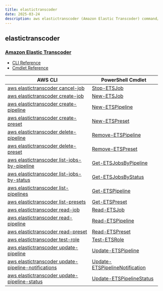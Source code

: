 ```yaml
---
title: elastictranscoder
date: 2025-03-24
description: aws elastictranscoder (Amazon Elastic Transcoder) command/cmdlet list.
---
```


## elastictranscoder

### [Amazon Elastic Transcoder](https://aws.amazon.com/elastictranscoder/)

* [CLI Reference](https://awscli.amazonaws.com/v2/documentation/api/latest/reference/elastictranscoder/index.html)
* [Cmdlet Reference](https://docs.aws.amazon.com/powershell/latest/reference/items/Amazon_Elastic_Transcoder_cmdlets.html)

|AWS CLI|PowerShell Cmdlet|
|----|----|
|[aws elastictranscoder cancel-job](https://awscli.amazonaws.com/v2/documentation/api/latest/reference/elastictranscoder/cancel-job.html)|[Stop-ETSJob](https://docs.aws.amazon.com/powershell/latest/reference/items/Stop-ETSJob.html)|
|[aws elastictranscoder create-job](https://awscli.amazonaws.com/v2/documentation/api/latest/reference/elastictranscoder/create-job.html)|[New-ETSJob](https://docs.aws.amazon.com/powershell/latest/reference/items/New-ETSJob.html)|
|[aws elastictranscoder create-pipeline](https://awscli.amazonaws.com/v2/documentation/api/latest/reference/elastictranscoder/create-pipeline.html)|[New-ETSPipeline](https://docs.aws.amazon.com/powershell/latest/reference/items/New-ETSPipeline.html)|
|[aws elastictranscoder create-preset](https://awscli.amazonaws.com/v2/documentation/api/latest/reference/elastictranscoder/create-preset.html)|[New-ETSPreset](https://docs.aws.amazon.com/powershell/latest/reference/items/New-ETSPreset.html)|
|[aws elastictranscoder delete-pipeline](https://awscli.amazonaws.com/v2/documentation/api/latest/reference/elastictranscoder/delete-pipeline.html)|[Remove-ETSPipeline](https://docs.aws.amazon.com/powershell/latest/reference/items/Remove-ETSPipeline.html)|
|[aws elastictranscoder delete-preset](https://awscli.amazonaws.com/v2/documentation/api/latest/reference/elastictranscoder/delete-preset.html)|[Remove-ETSPreset](https://docs.aws.amazon.com/powershell/latest/reference/items/Remove-ETSPreset.html)|
|[aws elastictranscoder list-jobs-by-pipeline](https://awscli.amazonaws.com/v2/documentation/api/latest/reference/elastictranscoder/list-jobs-by-pipeline.html)|[Get-ETSJobsByPipeline](https://docs.aws.amazon.com/powershell/latest/reference/items/Get-ETSJobsByPipeline.html)|
|[aws elastictranscoder list-jobs-by-status](https://awscli.amazonaws.com/v2/documentation/api/latest/reference/elastictranscoder/list-jobs-by-status.html)|[Get-ETSJobsByStatus](https://docs.aws.amazon.com/powershell/latest/reference/items/Get-ETSJobsByStatus.html)|
|[aws elastictranscoder list-pipelines](https://awscli.amazonaws.com/v2/documentation/api/latest/reference/elastictranscoder/list-pipelines.html)|[Get-ETSPipeline](https://docs.aws.amazon.com/powershell/latest/reference/items/Get-ETSPipeline.html)|
|[aws elastictranscoder list-presets](https://awscli.amazonaws.com/v2/documentation/api/latest/reference/elastictranscoder/list-presets.html)|[Get-ETSPreset](https://docs.aws.amazon.com/powershell/latest/reference/items/Get-ETSPreset.html)|
|[aws elastictranscoder read-job](https://awscli.amazonaws.com/v2/documentation/api/latest/reference/elastictranscoder/read-job.html)|[Read-ETSJob](https://docs.aws.amazon.com/powershell/latest/reference/items/Read-ETSJob.html)|
|[aws elastictranscoder read-pipeline](https://awscli.amazonaws.com/v2/documentation/api/latest/reference/elastictranscoder/read-pipeline.html)|[Read-ETSPipeline](https://docs.aws.amazon.com/powershell/latest/reference/items/Read-ETSPipeline.html)|
|[aws elastictranscoder read-preset](https://awscli.amazonaws.com/v2/documentation/api/latest/reference/elastictranscoder/read-preset.html)|[Read-ETSPreset](https://docs.aws.amazon.com/powershell/latest/reference/items/Read-ETSPreset.html)|
|[aws elastictranscoder test-role](https://awscli.amazonaws.com/v2/documentation/api/latest/reference/elastictranscoder/test-role.html)|[Test-ETSRole](https://docs.aws.amazon.com/powershell/latest/reference/items/Test-ETSRole.html)|
|[aws elastictranscoder update-pipeline](https://awscli.amazonaws.com/v2/documentation/api/latest/reference/elastictranscoder/update-pipeline.html)|[Update-ETSPipeline](https://docs.aws.amazon.com/powershell/latest/reference/items/Update-ETSPipeline.html)|
|[aws elastictranscoder update-pipeline-notifications](https://awscli.amazonaws.com/v2/documentation/api/latest/reference/elastictranscoder/update-pipeline-notifications.html)|[Update-ETSPipelineNotification](https://docs.aws.amazon.com/powershell/latest/reference/items/Update-ETSPipelineNotification.html)|
|[aws elastictranscoder update-pipeline-status](https://awscli.amazonaws.com/v2/documentation/api/latest/reference/elastictranscoder/update-pipeline-status.html)|[Update-ETSPipelineStatus](https://docs.aws.amazon.com/powershell/latest/reference/items/Update-ETSPipelineStatus.html)|

